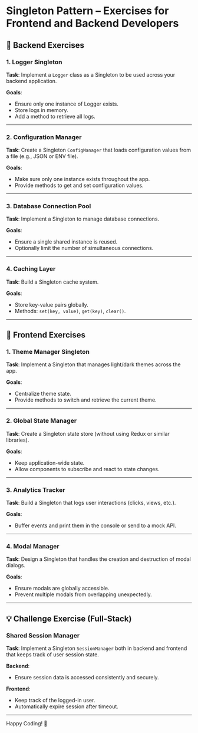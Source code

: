 
# Singleton Pattern – Exercises for Frontend and Backend Developers

## 🔧 Backend Exercises

### 1. Logger Singleton
**Task**: Implement a `Logger` class as a Singleton to be used across your backend application.

**Goals**:
- Ensure only one instance of Logger exists.
- Store logs in memory.
- Add a method to retrieve all logs.

---

### 2. Configuration Manager
**Task**: Create a Singleton `ConfigManager` that loads configuration values from a file (e.g., JSON or ENV file).

**Goals**:
- Make sure only one instance exists throughout the app.
- Provide methods to get and set configuration values.

---

### 3. Database Connection Pool
**Task**: Implement a Singleton to manage database connections.

**Goals**:
- Ensure a single shared instance is reused.
- Optionally limit the number of simultaneous connections.

---

### 4. Caching Layer
**Task**: Build a Singleton cache system.

**Goals**:
- Store key-value pairs globally.
- Methods: `set(key, value)`, `get(key)`, `clear()`.

---

## 🎨 Frontend Exercises

### 1. Theme Manager Singleton
**Task**: Implement a Singleton that manages light/dark themes across the app.

**Goals**:
- Centralize theme state.
- Provide methods to switch and retrieve the current theme.

---

### 2. Global State Manager
**Task**: Create a Singleton state store (without using Redux or similar libraries).

**Goals**:
- Keep application-wide state.
- Allow components to subscribe and react to state changes.

---

### 3. Analytics Tracker
**Task**: Build a Singleton that logs user interactions (clicks, views, etc.).

**Goals**:
- Buffer events and print them in the console or send to a mock API.

---

### 4. Modal Manager
**Task**: Design a Singleton that handles the creation and destruction of modal dialogs.

**Goals**:
- Ensure modals are globally accessible.
- Prevent multiple modals from overlapping unexpectedly.

---

## 💡 Challenge Exercise (Full-Stack)

### Shared Session Manager
**Task**: Implement a Singleton `SessionManager` both in backend and frontend that keeps track of user session state.

**Backend**:
- Ensure session data is accessed consistently and securely.

**Frontend**:
- Keep track of the logged-in user.
- Automatically expire session after timeout.

---

Happy Coding! 🚀
